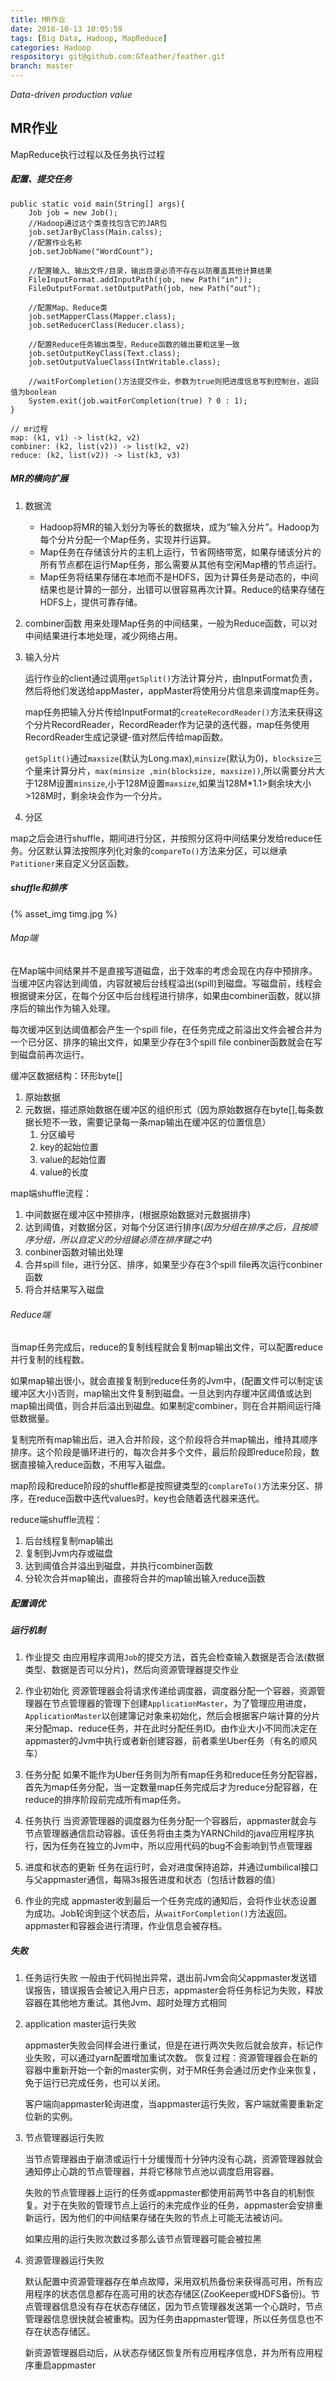 ```yaml
---
title: MR作业
date: 2018-10-13 10:05:59
tags: [Big Data, Hadoop, MapReduce]
categories: Hadoop
respository: git@github.com:Gfeather/feather.git
branch: master
---
```


*Data-driven production value*


## MR作业

MapReduce执行过程以及任务执行过程

##### 配置、提交任务
```
public static void main(String[] args){
    Job job = new Job();
    //Hadoop通过这个类查找包含它的JAR包
    job.setJarByClass(Main.calss);
    //配置作业名称
    job.setJobName("WordCount");
    
    //配置输入、输出文件/目录，输出目录必须不存在以防覆盖其他计算结果
    FileInputFormat.addInputPath(job, new Path("in"));
    FileOutputFormat.setOutputPath(job, new Path("out");
    
    //配置Map、Reduce类
    job.setMapperClass(Mapper.class);
    job.setReducerClass(Reducer.class);
    
    //配置Reduce任务输出类型，Reduce函数的输出要和这里一致
    job.setOutputKeyClass(Text.class);
    job.setOutputValueClass(IntWritable.class);
    
    //waitForCompletion()方法提交作业，参数为true则把进度信息写到控制台，返回值为boolean
    System.exit(job.waitForCompletion(true) ? 0 : 1);
}
```
```
// mr过程
map: (k1, v1) -> list(k2, v2)
combiner: (k2, list(v2)) -> list(k2, v2)
reduce: (k2, list(v2)) -> list(k3, v3)
```

##### MR的横向扩展

1. 数据流
	- Hadoop将MR的输入划分为等长的数据块，成为“输入分片”。Hadoop为每个分片分配一个Map任务，实现并行运算。
	- Map任务在存储该分片的主机上运行，节省网络带宽，如果存储该分片的所有节点都在运行Map任务，那么需要从其他有空闲Map槽的节点运行。
	- Map任务将结果存储在本地而不是HDFS，因为计算任务是动态的，中间结果也是计算的一部分，出错可以很容易再次计算。Reduce的结果存储在HDFS上，提供可靠存储。

2. combiner函数
用来处理Map任务的中间结果，一般为Reduce函数，可以对中间结果进行本地处理，减少网络占用。

3. 输入分片

	运行作业的client通过调用`getSplit()`方法计算分片，由InputFormat负责，然后将他们发送给appMaster，appMaster将使用分片信息来调度map任务。
	
	map任务把输入分片传给InputFormat的`createRecordReader()`方法来获得这个分片RecordReader，RecordReader作为记录的迭代器，map任务使用RecordReader生成记录键-值对然后传给map函数。
	
	`getSplit()`通过`maxsize`(默认为Long.max),`minsize`(默认为0)，`blocksize`三个量来计算分片，`max(minsize ,min(blocksize, maxsize))`,所以需要分片大于128M设置`minsize`,小于128M设置`maxsize`,如果当128M*1.1>剩余块大小>128M时，剩余块会作为一个分片。

4. 分区

map之后会进行shuffle，期间进行分区，并按照分区将中间结果分发给reduce任务。分区默认算法按照序列化对象的`compareTo()`方法来分区，可以继承`Patitioner`来自定义分区函数。

##### shuffle和排序

{% asset_img timg.jpg %}

###### Map端

在Map端中间结果并不是直接写道磁盘，出于效率的考虑会现在内存中预排序。当缓冲区内容达到阈值，内容就被后台线程溢出(spill)到磁盘。写磁盘前，线程会根据键来分区，在每个分区中后台线程进行排序，如果由combiner函数，就以排序后的输出作为输入处理。

每次缓冲区到达阈值都会产生一个spill file，在任务完成之前溢出文件会被合并为一个已分区、排序的输出文件，如果至少存在3个spill file conbiner函数就会在写到磁盘前再次运行。

缓冲区数据结构：环形byte[]
1. 原始数据
2. 元数据，描述原始数据在缓冲区的组织形式（因为原始数据存在byte[],每条数据长短不一致，需要记录每一条map输出在缓冲区的位置信息）
    1. 分区编号
    2. key的起始位置
    3. value的起始位置
    4. value的长度

map端shuffle流程：
1. 中间数据在缓冲区中预排序，(根据原始数据对元数据排序)
2. 达到阈值，对数据分区，对每个分区进行排序(*因为分组在排序之后，且按顺序分组，所以自定义的分组键必须在排序键之中*)
2. conbiner函数对输出处理
3. 合并spill file，进行分区、排序，如果至少存在3个spill file再次运行conbiner函数
4. 将合并结果写入磁盘

###### Reduce端

当map任务完成后，reduce的复制线程就会复制map输出文件，可以配置reduce并行复制的线程数。

如果map输出很小，就会直接复制到reduce任务的Jvm中，(配置文件可以制定该缓冲区大小)否则，map输出文件复制到磁盘。一旦达到内存缓冲区阈值或达到map输出阈值，则合并后溢出到磁盘。如果制定combiner，则在合并期间运行降低数据量。

复制完所有map输出后，进入合并阶段，这个阶段将合并map输出，维持其顺序排序。这个阶段是循环进行的，每次合并多个文件，最后阶段即reduce阶段，数据直接输入reduce函数，不用写入磁盘。

map阶段和reduce阶段的shuffle都是按照键类型的`complareTo()`方法来分区、排序，在reduce函数中迭代values时，key也会随着迭代器来迭代。

reduce端shuffle流程：
1. 后台线程复制map输出
2. 复制到Jvm内存或磁盘
3. 达到阈值合并溢出到磁盘，并执行combiner函数
4. 分轮次合并map输出，直接将合并的map输出输入reduce函数

##### 配置调优


##### 运行机制

1. 作业提交
由应用程序调用`Job`的提交方法，首先会检查输入数据是否合法(数据类型、数据是否可以分片)，然后向资源管理器提交作业

2. 作业初始化
资源管理器会将请求传递给调度器，调度器分配一个容器，资源管理器在节点管理器的管理下创建`ApplicationMaster`，为了管理应用进度，`ApplicationMaster`以创建簿记对象来初始化，然后会根据客户端计算的分片来分配map、reduce任务，并在此时分配任务ID。由作业大小不同而决定在appmaster的Jvm中执行或者新创建容器，前者乘坐Uber任务（有名的顺风车）

3. 任务分配
如果不能作为Uber任务则为所有map任务和reduce任务分配容器，首先为map任务分配，当一定数量map任务完成后才为reduce分配容器，在reduce的排序阶段前完成所有map任务。

4. 任务执行
当资源管理器的调度器为任务分配一个容器后，appmaster就会与节点管理器通信启动容器。该任务将由主类为YARNChild的java应用程序执行，因为任务在独立的Jvm中，所以应用代码的bug不会影响到节点管理器

5. 进度和状态的更新
任务在运行时，会对进度保持追踪，并通过umbilical接口与父appmaster通信，每隔3s报告进度和状态（包括计数器的值）

6. 作业的完成
appmaster收到最后一个任务完成的通知后，会将作业状态设置为成功。Job轮询到这个状态后，从`waitForCompletion()`方法返回。appmaster和容器会进行清理，作业信息会被存档。

##### 失败

1. 任务运行失败
一般由于代码抛出异常，退出前Jvm会向父appmaster发送错误报告，错误报告会被记入用户日志，appmaster会将任务标记为失败，释放容器在其他地方重试。其他Jvm、超时处理方式相同

2. application master运行失败

	appmaster失败会同样会进行重试，但是在进行两次失败后就会放弃，标记作业失败，可以通过yarn配置增加重试次数。
	恢复过程：资源管理器会在新的容器中重新开始一个新的master实例，对于MR任务会通过历史作业来恢复，免于运行已完成任务，也可以关闭。
	
	客户端向appmaster轮询进度，当appmaster运行失败，客户端就需要重新定位新的实例。

3. 节点管理器运行失败

	当节点管理器由于崩溃或运行十分缓慢而十分钟内没有心跳，资源管理器就会通知停止心跳的节点管理器，并将它移除节点池以调度启用容器。
	
	失败的节点管理器上运行的任务或appmaster都使用前两节中各自的机制恢复。对于在失败的管理节点上运行的未完成作业的任务，appmaster会安排重新运行，因为他们的中间结果存储在失败的节点上可能无法被访问。
	
	如果应用的运行失败次数过多那么该节点管理器可能会被拉黑

4. 资源管理器运行失败

	默认配置中资源管理器存在单点故障，采用双机热备份来获得高可用，所有应用程序的状态信息都存在高可用的状态存储区(ZooKeeper或HDFS备份)。节点管理器信息没有存在状态存储区，因为节点管理器发送第一个心跳时，节点管理器信息很快就会被重构。因为任务由appmaster管理，所以任务信息也不存在状态存储区。
	
	新资源管理器启动后，从状态存储区恢复所有应用程序信息，并为所有应用程序重启appmaster


